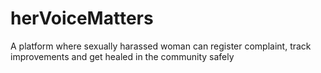 # herVoiceMatters
A platform where sexually harassed woman can register complaint, track improvements and get healed in the community safely
